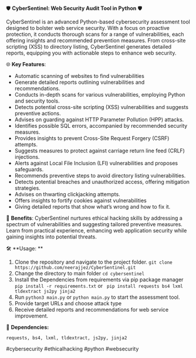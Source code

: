 🛡️ **CyberSentinel: Web Security Audit Tool in Python** 🛡️

CyberSentinel is an advanced Python-based cybersecurity assessment tool designed to bolster web service security. With a focus on proactive protection, it conducts thorough scans for a range of vulnerabilities, each offering insights and recommended prevention measures. From cross-site scripting (XSS) to directory listing, CyberSentinel generates detailed reports, equipping you with actionable steps to enhance web security.

🌐 **Key Features**:
- Automatic scanning of websites to find vulnerabilities
- Generate detailed reports outlining vulnerabilities and recommendations.
- Conducts in-depth scans for various vulnerabilities, employing Python and security tools.
- Detects potential cross-site scripting (XSS) vulnerabilities and suggests preventive actions.
- Advises on guarding against HTTP Parameter Pollution (HPP) attacks.
- Identifies possible SQL errors, accompanied by recommended security measures.
- Provides insights to prevent Cross-Site Request Forgery (CSRF) attempts.
- Suggests measures to protect against carriage return line feed (CRLF) injections.
- Alerts against Local File Inclusion (LFI) vulnerabilities and proposes safeguards.
- Recommends preventive steps to avoid directory listing vulnerabilities.
- Detects potential breaches and unauthorized access, offering mitigation strategies.
- Advises on thwarting clickjacking attempts.
- Offers insights to fortify cookies against vulnerabilities
- Giving detailed reports that show what’s wrong and how to fix it.

🚀 **Benefits**: CyberSentinel nurtures ethical hacking skills by addressing a spectrum of vulnerabilities and suggesting tailored preventive measures. Learn from practical experience, enhancing web application security while gaining insights into potential threats.

🛠️ **Usage: **
1. Clone the repository and navigate to the project folder. 
	```git clone https://github.com/neerajjez/CyberSentinel.git```
2. Change the directory to main folder
	```cd cybersentinel```
3. Install the Dependencies from requirements via pip package manager
	```pip install -r requirements.txt``` or ``` pip install requests bs4 lxml tldextract js2py jinja2```
4. Run ```python3 main.py``` or ```python main.py``` to start the assessment tool. 
5. Provide target URLs and choose attack type
6. Receive detailed reports and recommendations for web service improvement.

🔗 **Dependencies:**
```
requests, bs4, lxml, tldextract, js2py, jinja2
```



#cybersecurity #ethicalhacking #python #websecurity
